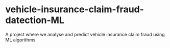 # vehicle-insurance-claim-fraud-datection-ML
A project where we analyse and predict vehicle insurance claim fraud using ML algorithms
